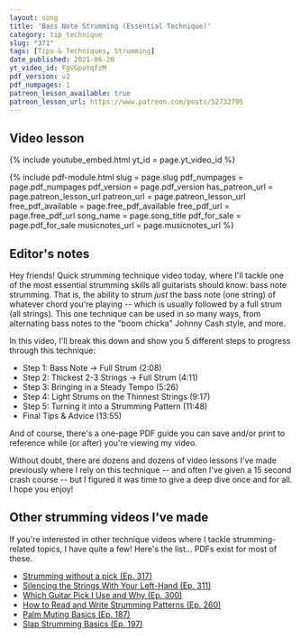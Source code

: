 ```yaml
---
layout: song
title: 'Bass Note Strumming (Essential Technique)'
category: tip_technique
slug: "371"
tags: [Tips & Techniques, Strumming]
date_published: 2021-06-20
yt_video_id: FgVGpoYqfzM
pdf_version: v2
pdf_numpages: 1
patreon_lesson_available: true
patreon_lesson_url: https://www.patreon.com/posts/52732795
---
```





## Video lesson

{% include youtube_embed.html yt_id = page.yt_video_id %}

{% include pdf-module.html slug = page.slug pdf_numpages = page.pdf_numpages pdf_version = page.pdf_version has_patreon_url = page.patreon_lesson_url patreon_url = page.patreon_lesson_url free_pdf_available = page.free_pdf_available free_pdf_url = page.free_pdf_url song_name = page.song_title pdf_for_sale = page.pdf_for_sale musicnotes_url = page.musicnotes_url %}

## Editor's notes

Hey friends! Quick strumming technique video today, where I'll tackle one of the most essential strumming skills all guitarists should know: bass note strumming. That is, the ability to strum *just* the bass note (one string) of whatever chord you're playing -- which is usually followed by a full strum (all strings). This one technique can be used in so many ways, from alternating bass notes to the "boom chicka" Johnny Cash style, and more.

In this video, I'll break this down and show you 5 different steps to progress through this technique:

- Step 1: Bass Note → Full Strum (2:08)
- Step 2: Thickest 2-3 Strings → Full Strum (4:11)
- Step 3: Bringing in a Steady Tempo (5:26)
- Step 4: Light Strums on the Thinnest Strings (9:17)
- Step 5: Turning it into a Strumming Pattern (11:48)
- Final Tips & Advice (13:55)

And of course, there's a one-page PDF guide you can save and/or print to reference while (or after) you're viewing my video.

Without doubt, there are dozens and dozens of video lessons I've made previously where I rely on this technique -- and often I've given a 15 second crash course -- but I figured it was time to give a deep dive once and for all. I hope you enjoy!

## Other strumming videos I've made

If you're interested in other technique videos where I tackle strumming-related topics, I have quite a few! Here's the list... PDFs exist for most of these.

- [Strumming without a pick (Ep. 317)](https://playsongnotes.com/lessons/317/)
- [Silencing the Strings With Your Left-Hand (Ep. 311)](https://playsongnotes.com/lessons/311/)
- [Which Guitar Pick I Use and Why (Ep. 300)](https://playsongnotes.com/lessons/300/)
- [How to Read and Write Strumming Patterns (Ep. 260)](https://playsongnotes.com/lessons/260/)
- [Palm Muting Basics (Ep. 187)](https://playsongnotes.com/lessons/187/)
- [Slap Strumming Basics (Ep. 197)](https://playsongnotes.com/lessons/197/)
